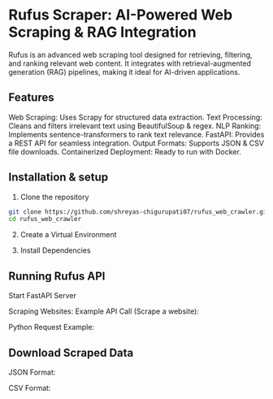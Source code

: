# Rufus Scraper: AI-Powered Web Scraping & RAG Integration

Rufus is an advanced web scraping tool designed for retrieving, filtering, and ranking relevant web content. It integrates with retrieval-augmented generation (RAG) pipelines, making it ideal for AI-driven applications.


## Features

Web Scraping: Uses Scrapy for structured data extraction.
Text Processing: Cleans and filters irrelevant text using BeautifulSoup & regex.
NLP Ranking: Implements sentence-transformers to rank text relevance.
FastAPI: Provides a REST API for seamless integration.
Output Formats: Supports JSON & CSV file downloads.
Containerized Deployment: Ready to run with Docker.


## Installation & setup

1. Clone the repository
```bash
git clone https://github.com/shreyas-chigurupati07/rufus_web_crawler.git
cd rufus_web_crawler
```

2. Create a Virtual Environment

3. Install Dependencies


## Running Rufus API
Start FastAPI Server

Scraping Websites:
Example API Call (Scrape a website):


Python Request Example:


## Download Scraped Data
JSON Format:

CSV Format:

